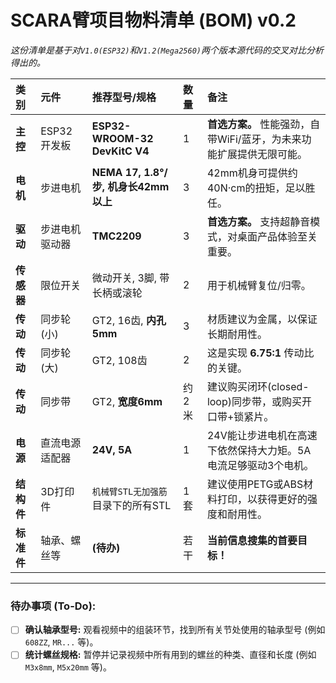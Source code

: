 
# SCARA臂项目物料清单 (BOM) v0.2

*这份清单是基于对`V1.0(ESP32)`和`V1.2(Mega2560)`两个版本源代码的交叉对比分析得出的。*

| 类别 | 元件 | 推荐型号/规格 | 数量 | 备注 |
| :--- | :--- | :--- | :--- | :--- |
| **主控** | ESP32开发板 | **ESP32-WROOM-32 DevKitC V4** | 1 | **首选方案。** 性能强劲，自带WiFi/蓝牙，为未来功能扩展提供无限可能。 |
| **电机** | 步进电机 | **NEMA 17, 1.8°/步, 机身长42mm以上** | 3 | 42mm机身可提供约40N·cm的扭矩，足以胜任。 |
| **驱动** | 步进电机驱动器 | **TMC2209** | 3 | **首选方案。** 支持超静音模式，对桌面产品体验至关重要。 |
| **传感器** | 限位开关 | 微动开关, 3脚, 带长柄或滚轮 | 2 | 用于机械臂复位/归零。 |
| **传动** | 同步轮 (小) | GT2, 16齿, **内孔5mm** | 3 | 材质建议为金属，以保证长期耐用性。 |
| **传动** | 同步轮 (大) | GT2, 108齿 | 2 | 这是实现 **6.75:1** 传动比的关键。 |
| **传动** | 同步带 | GT2, **宽度6mm** | 约2米 | 建议购买闭环(closed-loop)同步带，或购买开口带+锁紧片。 |
| **电源** | 直流电源适配器 | **24V, 5A** | 1 | 24V能让步进电机在高速下依然保持大力矩。5A电流足够驱动3个电机。 |
| **结构件**| 3D打印件 | `机械臂STL无加强筋`目录下的所有STL | 1套 | 建议使用PETG或ABS材料打印，以获得更好的强度和耐用性。 |
| **标准件**| 轴承、螺丝等 | **(待办)** | 若干 | **当前信息搜集的首要目标！** |

---

### **待办事项 (To-Do):**

*   [ ] **确认轴承型号:** 观看视频中的组装环节，找到所有关节处使用的轴承型号 (例如 `608ZZ`, `MR...` 等)。
*   [ ] **统计螺丝规格:** 暂停并记录视频中所有用到的螺丝的种类、直径和长度 (例如 `M3x8mm`, `M5x20mm` 等)。
